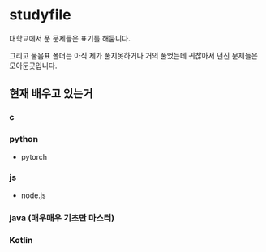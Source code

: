 # studyfile

대학교에서 푼 문제들은 표기를 해둠니다.

그리고 물음표 폴더는 아직 제가 풀지못하거나 거의 풀었는데 귀찮아서 던진 문제들은 모아둔곳입니다.

## 현재 배우고 있는거

### c

### python
 + pytorch

### js
 + node.js
### java (매우매우 기초만 마스터)

### Kotlin
